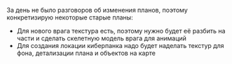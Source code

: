 За день не было разговоров об изменения планов, поэтому конкретизирую некоторые старые планы:
- Для нового врага текстура есть, поэтому нужно будет её разбить на части и сделать скелетную модель врага для анимаций
- Для создания локации киберпанка надо будет наделать текстур для фона, детализации плана и объектов на карте